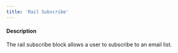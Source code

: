 ```yaml
---
title: 'Rail Subscribe'
---
```

#### Description
The rail subscribe block allows a user to subscribe to an email list.

